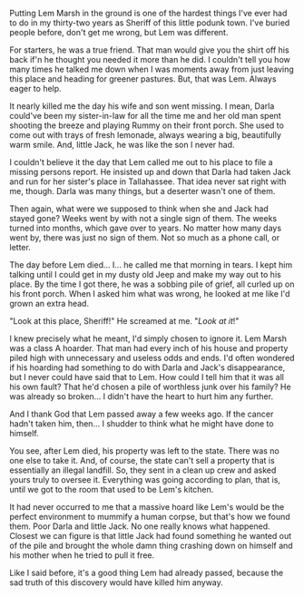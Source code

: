  

Putting Lem Marsh in the ground is one of the hardest things I've ever had to do in my thirty-two years as Sheriff of this little podunk town. I've buried people before, don't get me wrong, but Lem was different.

For starters, he was a true friend. That man would give you the shirt off his back if'n he thought you needed it more than he did. I couldn't tell you how many times he talked me down when I was moments away from just leaving this place and heading for greener pastures. But, that was Lem. Always eager to help.

It nearly killed me the day his wife and son went missing. I mean, Darla could've been my sister-in-law for all the time me and her old man spent shooting the breeze and playing Rummy on their front porch. She used to come out with trays of fresh lemonade, always wearing a big, beautifully warm smile. And, little Jack, he was like the son I never had. 

I couldn't believe it the day that Lem called me out to his place to file a missing persons report. He insisted up and down that Darla had taken Jack and run for her sister's place in Tallahassee. That idea never sat right with me, though. Darla was many things, but a deserter wasn't one of them.

Then again, what were we supposed to think when she and Jack had stayed gone? Weeks went by with not a single sign of them. The weeks turned into months, which gave over to years. No matter how many days went by, there was just no sign of them. Not so much as a phone call, or letter.

The day before Lem died… I… he called me that morning in tears. I kept him talking until I could get in my dusty old Jeep and make my way out to his place. By the time I got there, he was a sobbing pile of grief, all curled up on his front porch. When I asked him what was wrong, he looked at me like I'd grown an extra head. 

"Look at this place, Sheriff!" He screamed at me. "*Look at it*!" 

I knew precisely what he meant, I'd simply chosen to ignore it. Lem Marsh was a class A hoarder. That man had every inch of his house and property piled high with unnecessary and useless odds and ends. I'd often wondered if his hoarding had something to do with Darla and Jack's disappearance, but I never could have said that to Lem. How could I tell him that it was all his own fault? That he'd chosen a pile of worthless junk over his family? He was already so broken… I didn't have the heart to hurt him any further.

And I thank God that Lem passed away a few weeks ago. If the cancer hadn't taken him, then… I shudder to think what he might have done to himself.

You see, after Lem died, his property was left to the state. There was no one else to take it. And, of course, the state can't sell a property that is essentially an illegal landfill. So, they sent in a clean up crew and asked yours truly to oversee it. Everything was going according to plan, that is, until we got to the room that used to be Lem's kitchen. 

It had never occurred to me that a massive hoard like Lem's would be the perfect environment to mummify a human corpse, but that's how we found them. Poor Darla and little Jack. No one really knows what happened. Closest we can figure is that little Jack had found something he wanted out of the pile and brought the whole damn thing crashing down on himself and his mother when he tried to pull it free.

Like I said before, it's a good thing Lem had already passed, because the sad truth of this discovery would have killed him anyway.